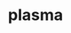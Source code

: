 ---
title: "plasma"
layout: cache
categories: [package, develop]
meta: {"compilers": ["gcc@11.4.0"], "num_specs": 47, "num_specs_by_stack": {"e4s": 6, "e4s-neoverse-v2": 41, "root": 47}, "oss": ["ubuntu22.04"], "platforms": ["linux"], "stacks": ["e4s", "e4s-neoverse-v2", "root"], "targets": ["neoverse_v2", "x86_64_v3"], "versions": ["24.8.7"]}
spec_details: [{"compiler": "gcc@11.4.0", "hash": "2eukvmvpxw6bd5cnjnbyrcfuxvusc6jo", "os": "ubuntu22.04", "platform": "linux", "size": "-", "stacks": ["e4s-neoverse-v2", "root"], "target": "neoverse_v2", "variants": ["build_system=cmake", "build_type=Release", "generator=make", "~ipo", "~lua", "+shared"], "versions": ["24.8.7"]}, {"compiler": "gcc@11.4.0", "hash": "2zsfmw7fztguecpxfvhpuciqactlhdsi", "os": "ubuntu22.04", "platform": "linux", "size": "-", "stacks": ["e4s-neoverse-v2", "root"], "target": "neoverse_v2", "variants": ["build_system=cmake", "build_type=Release", "generator=make", "~ipo", "~lua", "+shared"], "versions": ["24.8.7"]}, {"compiler": "gcc@11.4.0", "hash": "3oeos6b6a5aiqdyu6xjnz76bcasguqqr", "os": "ubuntu22.04", "platform": "linux", "size": "-", "stacks": ["e4s-neoverse-v2", "root"], "target": "neoverse_v2", "variants": ["build_system=cmake", "build_type=Release", "generator=make", "~ipo", "~lua", "+shared"], "versions": ["24.8.7"]}, {"compiler": "gcc@11.4.0", "hash": "4ere433ncyqir2nmaebrka764eldsjk4", "os": "ubuntu22.04", "platform": "linux", "size": "-", "stacks": ["e4s-neoverse-v2", "root"], "target": "neoverse_v2", "variants": ["build_system=cmake", "build_type=Release", "generator=make", "~ipo", "~lua", "+shared"], "versions": ["24.8.7"]}, {"compiler": "gcc@11.4.0", "hash": "6ynhgoibmapxlda342vqpiwsc5ruxnbu", "os": "ubuntu22.04", "platform": "linux", "size": "-", "stacks": ["e4s-neoverse-v2", "root"], "target": "neoverse_v2", "variants": ["build_system=cmake", "build_type=Release", "generator=make", "~ipo", "~lua", "+shared"], "versions": ["24.8.7"]}, {"compiler": "gcc@11.4.0", "hash": "7chmy3tshchjf7uhfsvhftu5dbbflslv", "os": "ubuntu22.04", "platform": "linux", "size": "-", "stacks": ["e4s-neoverse-v2", "root"], "target": "neoverse_v2", "variants": ["build_system=cmake", "build_type=Release", "generator=make", "~ipo", "~lua", "+shared"], "versions": ["24.8.7"]}, {"compiler": "gcc@11.4.0", "hash": "7dlytxutuudneba3nwqjng3utugrfhoq", "os": "ubuntu22.04", "platform": "linux", "size": "-", "stacks": ["e4s", "root"], "target": "x86_64_v3", "variants": ["build_system=cmake", "build_type=Release", "generator=make", "~ipo", "~lua", "+shared"], "versions": ["24.8.7"]}, {"compiler": "gcc@11.4.0", "hash": "7yqui6bvclvbk4mq6qnluidhnoyqgchj", "os": "ubuntu22.04", "platform": "linux", "size": "-", "stacks": ["e4s-neoverse-v2", "root"], "target": "neoverse_v2", "variants": ["build_system=cmake", "build_type=Release", "generator=make", "~ipo", "~lua", "+shared"], "versions": ["24.8.7"]}, {"compiler": "gcc@11.4.0", "hash": "ceqtdk4xzlurszz5upvmgniph6rgit2c", "os": "ubuntu22.04", "platform": "linux", "size": "-", "stacks": ["e4s-neoverse-v2", "root"], "target": "neoverse_v2", "variants": ["build_system=cmake", "build_type=Release", "generator=make", "~ipo", "~lua", "+shared"], "versions": ["24.8.7"]}, {"compiler": "gcc@11.4.0", "hash": "d2h2qko5snnsfckwtkgml2l5x65c5gs2", "os": "ubuntu22.04", "platform": "linux", "size": "-", "stacks": ["e4s-neoverse-v2", "root"], "target": "neoverse_v2", "variants": ["build_system=cmake", "build_type=Release", "generator=make", "~ipo", "~lua", "+shared"], "versions": ["24.8.7"]}, {"compiler": "gcc@11.4.0", "hash": "drx4se3gds2yzcsw7jll5uyhtvjtrmpw", "os": "ubuntu22.04", "platform": "linux", "size": "-", "stacks": ["e4s-neoverse-v2", "root"], "target": "neoverse_v2", "variants": ["build_system=cmake", "build_type=Release", "generator=make", "~ipo", "~lua", "+shared"], "versions": ["24.8.7"]}, {"compiler": "gcc@11.4.0", "hash": "eafxgh2inw6lbg2bispvjumfrkkjrdap", "os": "ubuntu22.04", "platform": "linux", "size": "-", "stacks": ["e4s-neoverse-v2", "root"], "target": "neoverse_v2", "variants": ["build_system=cmake", "build_type=Release", "generator=make", "~ipo", "~lua", "+shared"], "versions": ["24.8.7"]}, {"compiler": "gcc@11.4.0", "hash": "ebnr3vz6wt2yzwzxhgtiztaotvwmiwiy", "os": "ubuntu22.04", "platform": "linux", "size": "-", "stacks": ["e4s-neoverse-v2", "root"], "target": "neoverse_v2", "variants": ["build_system=cmake", "build_type=Release", "generator=make", "~ipo", "~lua", "+shared"], "versions": ["24.8.7"]}, {"compiler": "gcc@11.4.0", "hash": "ezi5rnxoctknp7arjj7m5d2rw4s7yha5", "os": "ubuntu22.04", "platform": "linux", "size": "-", "stacks": ["e4s-neoverse-v2", "root"], "target": "neoverse_v2", "variants": ["build_system=cmake", "build_type=Release", "generator=make", "~ipo", "~lua", "+shared"], "versions": ["24.8.7"]}, {"compiler": "gcc@11.4.0", "hash": "f6erlqoqwf5eo5tvvchci2feus6rxibk", "os": "ubuntu22.04", "platform": "linux", "size": "-", "stacks": ["e4s", "root"], "target": "x86_64_v3", "variants": ["build_system=cmake", "build_type=Release", "generator=make", "~ipo", "~lua", "+shared"], "versions": ["24.8.7"]}, {"compiler": "gcc@11.4.0", "hash": "fpbhm6keysmxs2rinuimapqbdfmn4kzn", "os": "ubuntu22.04", "platform": "linux", "size": "-", "stacks": ["e4s-neoverse-v2", "root"], "target": "neoverse_v2", "variants": ["build_system=cmake", "build_type=Release", "generator=make", "~ipo", "~lua", "+shared"], "versions": ["24.8.7"]}, {"compiler": "gcc@11.4.0", "hash": "fpirie2da6wv7voqt7yu5s2adwgpsiue", "os": "ubuntu22.04", "platform": "linux", "size": "-", "stacks": ["e4s-neoverse-v2", "root"], "target": "neoverse_v2", "variants": ["build_system=cmake", "build_type=Release", "generator=make", "~ipo", "~lua", "+shared"], "versions": ["24.8.7"]}, {"compiler": "gcc@11.4.0", "hash": "gqyrcor7uw3x4wcrbytdovvitij5jthp", "os": "ubuntu22.04", "platform": "linux", "size": "-", "stacks": ["e4s-neoverse-v2", "root"], "target": "neoverse_v2", "variants": ["build_system=cmake", "build_type=Release", "generator=make", "~ipo", "~lua", "+shared"], "versions": ["24.8.7"]}, {"compiler": "gcc@11.4.0", "hash": "gr6nzkx2gvyyu5rhmsjpzxuq3azfbjxq", "os": "ubuntu22.04", "platform": "linux", "size": "-", "stacks": ["e4s-neoverse-v2", "root"], "target": "neoverse_v2", "variants": ["build_system=cmake", "build_type=Release", "generator=make", "~ipo", "~lua", "+shared"], "versions": ["24.8.7"]}, {"compiler": "gcc@11.4.0", "hash": "gucqzpaskb2lxgbwpv5e3mpmzyqpibok", "os": "ubuntu22.04", "platform": "linux", "size": "-", "stacks": ["e4s-neoverse-v2", "root"], "target": "neoverse_v2", "variants": ["build_system=cmake", "build_type=Release", "generator=make", "~ipo", "~lua", "+shared"], "versions": ["24.8.7"]}, {"compiler": "gcc@11.4.0", "hash": "jhkmm54lkos3yegris6cug3khnquk4z5", "os": "ubuntu22.04", "platform": "linux", "size": "-", "stacks": ["e4s-neoverse-v2", "root"], "target": "neoverse_v2", "variants": ["build_system=cmake", "build_type=Release", "generator=make", "~ipo", "~lua", "+shared"], "versions": ["24.8.7"]}, {"compiler": "gcc@11.4.0", "hash": "jodpeaz3f2np2cyn7icoo75pjssncedo", "os": "ubuntu22.04", "platform": "linux", "size": "-", "stacks": ["e4s-neoverse-v2", "root"], "target": "neoverse_v2", "variants": ["build_system=cmake", "build_type=Release", "generator=make", "~ipo", "~lua", "+shared"], "versions": ["24.8.7"]}, {"compiler": "gcc@11.4.0", "hash": "jtunufvkin3xmgyk44zvp2xsls7aot7u", "os": "ubuntu22.04", "platform": "linux", "size": "-", "stacks": ["e4s-neoverse-v2", "root"], "target": "neoverse_v2", "variants": ["build_system=cmake", "build_type=Release", "generator=make", "~ipo", "~lua", "+shared"], "versions": ["24.8.7"]}, {"compiler": "gcc@11.4.0", "hash": "lsv6x5ijv4eh2xhsaqyd26tu4kxxng5m", "os": "ubuntu22.04", "platform": "linux", "size": "-", "stacks": ["e4s-neoverse-v2", "root"], "target": "neoverse_v2", "variants": ["build_system=cmake", "build_type=Release", "generator=make", "~ipo", "~lua", "+shared"], "versions": ["24.8.7"]}, {"compiler": "gcc@11.4.0", "hash": "mxrzdlv5avj5huxtmqlyxaj4bnjruuwl", "os": "ubuntu22.04", "platform": "linux", "size": "-", "stacks": ["e4s-neoverse-v2", "root"], "target": "neoverse_v2", "variants": ["build_system=cmake", "build_type=Release", "generator=make", "~ipo", "~lua", "+shared"], "versions": ["24.8.7"]}, {"compiler": "gcc@11.4.0", "hash": "n6hn7qn6a5bof4lewjoq3ii4cnnf6jtm", "os": "ubuntu22.04", "platform": "linux", "size": "-", "stacks": ["e4s-neoverse-v2", "root"], "target": "neoverse_v2", "variants": ["build_system=cmake", "build_type=Release", "generator=make", "~ipo", "~lua", "+shared"], "versions": ["24.8.7"]}, {"compiler": "gcc@11.4.0", "hash": "odya5bgdsgdopgks4tsdssncjoq2vvhb", "os": "ubuntu22.04", "platform": "linux", "size": "-", "stacks": ["e4s-neoverse-v2", "root"], "target": "neoverse_v2", "variants": ["build_system=cmake", "build_type=Release", "generator=make", "~ipo", "~lua", "+shared"], "versions": ["24.8.7"]}, {"compiler": "gcc@11.4.0", "hash": "ox6pk3o4x4rk7d7sfqzbwip7wvznfnye", "os": "ubuntu22.04", "platform": "linux", "size": "-", "stacks": ["e4s-neoverse-v2", "root"], "target": "neoverse_v2", "variants": ["build_system=cmake", "build_type=Release", "generator=make", "~ipo", "~lua", "+shared"], "versions": ["24.8.7"]}, {"compiler": "gcc@11.4.0", "hash": "psed3rwrmdfvy5fku5jsh5jutqnh6av5", "os": "ubuntu22.04", "platform": "linux", "size": "-", "stacks": ["e4s-neoverse-v2", "root"], "target": "neoverse_v2", "variants": ["build_system=cmake", "build_type=Release", "generator=make", "~ipo", "~lua", "+shared"], "versions": ["24.8.7"]}, {"compiler": "gcc@11.4.0", "hash": "q263d3veyro4l5umw22twp7kizpp26ni", "os": "ubuntu22.04", "platform": "linux", "size": "-", "stacks": ["e4s", "root"], "target": "x86_64_v3", "variants": ["build_system=cmake", "build_type=Release", "generator=make", "~ipo", "~lua", "+shared"], "versions": ["24.8.7"]}, {"compiler": "gcc@11.4.0", "hash": "qipydcmwlnyncsjwcviqbdpbe7dajmge", "os": "ubuntu22.04", "platform": "linux", "size": "-", "stacks": ["e4s-neoverse-v2", "root"], "target": "neoverse_v2", "variants": ["build_system=cmake", "build_type=Release", "generator=make", "~ipo", "~lua", "+shared"], "versions": ["24.8.7"]}, {"compiler": "gcc@11.4.0", "hash": "qjsj4t3krakwoha3ezn6rvkwt5yq4h75", "os": "ubuntu22.04", "platform": "linux", "size": "-", "stacks": ["e4s-neoverse-v2", "root"], "target": "neoverse_v2", "variants": ["build_system=cmake", "build_type=Release", "generator=make", "~ipo", "~lua", "+shared"], "versions": ["24.8.7"]}, {"compiler": "gcc@11.4.0", "hash": "qwysdv33cgqvpuwrsr5kbppp33efvwqf", "os": "ubuntu22.04", "platform": "linux", "size": "-", "stacks": ["e4s-neoverse-v2", "root"], "target": "neoverse_v2", "variants": ["build_system=cmake", "build_type=Release", "generator=make", "~ipo", "~lua", "+shared"], "versions": ["24.8.7"]}, {"compiler": "gcc@11.4.0", "hash": "qxrvbke4ars5hwpziideozu6pm3kntag", "os": "ubuntu22.04", "platform": "linux", "size": "-", "stacks": ["e4s", "root"], "target": "x86_64_v3", "variants": ["build_system=cmake", "build_type=Release", "generator=make", "~ipo", "~lua", "+shared"], "versions": ["24.8.7"]}, {"compiler": "gcc@11.4.0", "hash": "seuxtg4ul5pcqlckc3j4tucgnwzrhsuz", "os": "ubuntu22.04", "platform": "linux", "size": "-", "stacks": ["e4s-neoverse-v2", "root"], "target": "neoverse_v2", "variants": ["build_system=cmake", "build_type=Release", "generator=make", "~ipo", "~lua", "+shared"], "versions": ["24.8.7"]}, {"compiler": "gcc@11.4.0", "hash": "tknp3o6fmgyqgfwpx5ewsbxzzemhj5gu", "os": "ubuntu22.04", "platform": "linux", "size": "-", "stacks": ["e4s-neoverse-v2", "root"], "target": "neoverse_v2", "variants": ["build_system=cmake", "build_type=Release", "generator=make", "~ipo", "~lua", "+shared"], "versions": ["24.8.7"]}, {"compiler": "gcc@11.4.0", "hash": "ucgkafmngsk3fxnnekx6h3yr37exvwgv", "os": "ubuntu22.04", "platform": "linux", "size": "-", "stacks": ["e4s-neoverse-v2", "root"], "target": "neoverse_v2", "variants": ["build_system=cmake", "build_type=Release", "generator=make", "~ipo", "~lua", "+shared"], "versions": ["24.8.7"]}, {"compiler": "gcc@11.4.0", "hash": "uimystvz2cp6ta5ujo62wog6ncrrwyxm", "os": "ubuntu22.04", "platform": "linux", "size": "-", "stacks": ["e4s", "root"], "target": "x86_64_v3", "variants": ["build_system=cmake", "build_type=Release", "generator=make", "~ipo", "~lua", "+shared"], "versions": ["24.8.7"]}, {"compiler": "gcc@11.4.0", "hash": "vb6gjfbc4przzrihbe6bijq3fbnsngbm", "os": "ubuntu22.04", "platform": "linux", "size": "-", "stacks": ["e4s", "root"], "target": "x86_64_v3", "variants": ["build_system=cmake", "build_type=Release", "generator=make", "~ipo", "~lua", "+shared"], "versions": ["24.8.7"]}, {"compiler": "gcc@11.4.0", "hash": "wveqms65ymnd4esex7v3h3t5w3cyizfm", "os": "ubuntu22.04", "platform": "linux", "size": "-", "stacks": ["e4s-neoverse-v2", "root"], "target": "neoverse_v2", "variants": ["build_system=cmake", "build_type=Release", "generator=make", "~ipo", "~lua", "+shared"], "versions": ["24.8.7"]}, {"compiler": "gcc@11.4.0", "hash": "x45kk7ihwxtpdreluitrhpjzq4jilpuk", "os": "ubuntu22.04", "platform": "linux", "size": "-", "stacks": ["e4s-neoverse-v2", "root"], "target": "neoverse_v2", "variants": ["build_system=cmake", "build_type=Release", "generator=make", "~ipo", "~lua", "+shared"], "versions": ["24.8.7"]}, {"compiler": "gcc@11.4.0", "hash": "xbf7y2yylntpgmhzzdkrmkys6kvksqzd", "os": "ubuntu22.04", "platform": "linux", "size": "-", "stacks": ["e4s-neoverse-v2", "root"], "target": "neoverse_v2", "variants": ["build_system=cmake", "build_type=Release", "generator=make", "~ipo", "~lua", "+shared"], "versions": ["24.8.7"]}, {"compiler": "gcc@11.4.0", "hash": "xjc5h5avapqwkb32e2mcjyi4xrzhfisi", "os": "ubuntu22.04", "platform": "linux", "size": "-", "stacks": ["e4s-neoverse-v2", "root"], "target": "neoverse_v2", "variants": ["build_system=cmake", "build_type=Release", "generator=make", "~ipo", "~lua", "+shared"], "versions": ["24.8.7"]}, {"compiler": "gcc@11.4.0", "hash": "xnzxnzispzm4i5wrha2cpnnfb3wobuq6", "os": "ubuntu22.04", "platform": "linux", "size": "-", "stacks": ["e4s-neoverse-v2", "root"], "target": "neoverse_v2", "variants": ["build_system=cmake", "build_type=Release", "generator=make", "~ipo", "~lua", "+shared"], "versions": ["24.8.7"]}, {"compiler": "gcc@11.4.0", "hash": "xs67l4g7236gi35vyqyma3um7hetlimj", "os": "ubuntu22.04", "platform": "linux", "size": "-", "stacks": ["e4s-neoverse-v2", "root"], "target": "neoverse_v2", "variants": ["build_system=cmake", "build_type=Release", "generator=make", "~ipo", "~lua", "+shared"], "versions": ["24.8.7"]}, {"compiler": "gcc@11.4.0", "hash": "znp57seh7j4r6ednrnuym4yxyptyqwpa", "os": "ubuntu22.04", "platform": "linux", "size": "-", "stacks": ["e4s-neoverse-v2", "root"], "target": "neoverse_v2", "variants": ["build_system=cmake", "build_type=Release", "generator=make", "~ipo", "~lua", "+shared"], "versions": ["24.8.7"]}, {"compiler": "gcc@11.4.0", "hash": "zpdweb65jrqb2hjx3tdsyjrjdi2rrtn3", "os": "ubuntu22.04", "platform": "linux", "size": "-", "stacks": ["e4s-neoverse-v2", "root"], "target": "neoverse_v2", "variants": ["build_system=cmake", "build_type=Release", "generator=make", "~ipo", "~lua", "+shared"], "versions": ["24.8.7"]}]
---